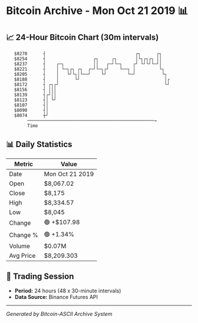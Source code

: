 # Bitcoin Archive - Mon Oct 21 2019 📊

## 📈 24-Hour Bitcoin Chart (30m intervals)

```
   $8270      ┤                                  ┌┐      ┌┐    
   $8254      ┤                  ┌┐     ┌┐       │└┐┌┐┌┐ ││    
   $8237      ┤    ┌─┐           ││   ┌─┘└─┐    ┌┘ └┘└┘└─┘│    
   $8221      ┤    │ └─┐┌┐ ┌┐  ┌─┘└─┐┌┘    └──┐ │         └┐   
   $8205      ┤    │   └┘└┐│└──┘    └┘        └─┘          └┐  
   $8188      ┤    │      └┘                                │┌ 
   $8172      ┤ ┌┐┌┘                                        └┘ 
   $8156      ┤ │││                                            
   $8139      ┤┌┘││                                            
   $8123      ┤│ └┘                                            
   $8107      ┤│                                               
   $8090      ┤│                                               
   $8074      ┼┘                                               
        ────────────────────────────────────────────────→
        Time
```

## 📊 Daily Statistics

| Metric | Value |
|--------|-------|
| Date | Mon Oct 21 2019 |
| Open | $8,067.02 |
| Close | $8,175 |
| High | $8,334.57 |
| Low | $8,045 |
| Change | 🟢 +$107.98 |
| Change % | 🟢 +1.34% |
| Volume | $0.07M |
| Avg Price | $8,209.303 |

## 📅 Trading Session

- **Period:** 24 hours (48 x 30-minute intervals)
- **Data Source:** Binance Futures API

---
*Generated by Bitcoin-ASCII Archive System*
